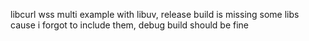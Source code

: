 libcurl wss multi example with libuv, release build is missing some libs cause i forgot to include them, debug build should be fine

